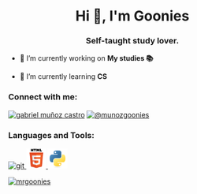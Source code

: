 <h1 align="center">Hi 👋, I'm Goonies</h1>
<h3 align="center">Self-taught study lover.</h3>

- 🔭 I’m currently working on **My studies 📚**

- 🌱 I’m currently learning **CS**

<h3 align="left">Connect with me:</h3>
<p align="left">
<a href="https://linkedin.com/in/goonies" target="blank"><img align="center" src="https://raw.githubusercontent.com/rahuldkjain/github-profile-readme-generator/master/src/images/icons/Social/linked-in-alt.svg" alt="gabriel muñoz castro" height="30" width="40" /></a>
<a href="https://medium.com/@munozgoonies" target="blank"><img align="center" src="https://raw.githubusercontent.com/rahuldkjain/github-profile-readme-generator/master/src/images/icons/Social/medium.svg" alt="@munozgoonies" height="30" width="40" /></a>
</p>

<h3 align="left">Languages and Tools:</h3>
<p align="left"> <a href="https://git-scm.com/" target="_blank"> <img src="https://www.vectorlogo.zone/logos/git-scm/git-scm-icon.svg" alt="git" width="40" height="40"/> </a> <a href="https://www.w3.org/html/" target="_blank"> <img src="https://raw.githubusercontent.com/devicons/devicon/master/icons/html5/html5-original-wordmark.svg" alt="html5" width="40" height="40"/> </a> <a href="https://www.python.org/" target="_blank"> <img src="https://raw.githubusercontent.com/devicons/devicon/master/icons/python/python-original.svg" alt="python" width="40" height="40"/> </a> <a href="https://developer.mozilla.org/en-US/docs/Web/JavaScript" target="_blank" rel="noreferrer"> </p>

<p><img align="center" src="https://github-readme-stats.vercel.app/api/top-langs?username=mrgoonies&show_icons=true&locale=en&layout=compact" alt="mrgoonies" /></p>
